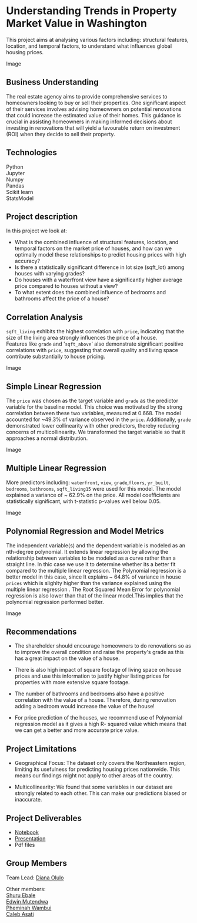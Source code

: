 # Understanding Trends in Property Market Value in Washington

This project aims at analysing various factors including: structural features, location, and temporal factors, to understand what influences global housing prices. 

Image

## Business Understanding

The real estate agency aims to provide comprehensive services to homeowners looking to buy or sell their properties. One significant aspect of their services involves advising homeowners on potential renovations that could increase the estimated value of their homes. This guidance is crucial in assisting homeowners in making informed decisions about investing in renovations that will yield a favourable return on investment (ROI) when they decide to sell their property.


## Technologies
Python\
Jupyter\
Numpy\
Pandas\
Scikit learn\
StatsModel

## Project description
In this project we look at:

* What is the combined influence of structural features, location, and temporal factors on the market price of houses, and how can we optimally model these relationships to predict housing prices with high accuracy?
* Is there a statistically significant difference in lot size (sqft_lot) among houses with varying grades?
* Do houses with a waterfront view have a significantly higher average price compared to houses without a view?
* To what extent does the combined influence of bedrooms and bathrooms affect the price of a house?

## Correlation Analysis
`sqft_living` exhibits the highest correlation with `price`, indicating that the size of the living area strongly influences the price of a house.\
Features like `grade` and '`sqft_above`' also demonstrate significant positive correlations with `price`, suggesting that overall quality and living space contribute substantially to house pricing.

Image

## Simple Linear Regression
The `price` was chosen as the target variable and `grade`  as the predictor variable for the baseline model. This choice was motivated by the strong correlation between these two variables, measured at 0.668. The model accounted for ~49.3% of variance observed in the `price`. Additionally, `grade` demonstrated lower collinearity with other predictors, thereby reducing concerns of multicollinearity. We transformed the target variable so that it approaches a normal distribution.

Image

## Multiple Linear Regression
More predictors including: `waterfront`, `view`, `grade`,`floors`, `yr_built`, `bedrooms`, `bathrooms`, `sqft_living15` were used for this model. The model explained a variance of ~ 62.9% on the price. All model coefficients are statistically significant, with t-statistic p-values well below 0.05.

Image

## Polynomial Regression and Model Metrics
The independent variable(s) and the dependent variable is modeled as an nth-degree polynomial. It extends linear regression by allowing the relationship between variables to be modeled as a curve rather than a straight line. In thic case we use it to determine whether its a better fit compared to the multiple linear regression. The Polynomial regression is a better model in this case, since It explains ~ 64.8% of variance in house `prices` which is slighlty higher than the variance explained using the multiple linear regression . The Root Squared Mean Error for polynomial regression is also lower than that of the linear model.This implies that the polynomial regression performed better.

Image


## Recommendations
* The shareholder should encourage homeowners to do renovations so as to improve the overall condition and raise the property's grade as this has a great impact on the value of a house. 

* There is also high impact of square footage of living space on house prices and use this information to justify higher listing prices for properties with more extensive square footage.
   
* The number of bathrooms and bedrooms also have a positive correlation with the value of a house. Therefore, during renovation adding a bedroom would increase the value of the house! 

* For price prediction of the houses, we recommend use of Polynomial regression model as it gives a high R- squared value which means that we can get a better and more accurate price value.

## Project Limitations
* Geographical Focus: The dataset only covers the Northeastern region, limiting its usefulness for predicting housing prices nationwide. This means our findings might not apply to other areas of the country.

* Multicollinearity: We found that some variables in our dataset are strongly related to each other. This can make our predictions biased or inaccurate.


## Project Deliverables
* [Notebook](https://github.com/Mutendwa/Group-10-Phase-2-Project/blob/main/Final_Project.ipynb)
* [Presentation](https://github.com/Mutendwa/Group-10-Phase-2-Project/blob/main/Understanding%20Trends%20In%20Property%20Market%20Value.pptx)
* Pdf files

## Group Members
Team Lead: [Diana Olulo](https://github.com/Dee-Olulo)

Other members:\
[Shuru Ebale](https://github.com/shuruebale)\
[Edwin Mutendwa](https://github.com/Mutendwa)\
[Pheminah Wambui](https://github.com/Pheminah)\
[Caleb Asati](https://github.com/CarlAK96)
